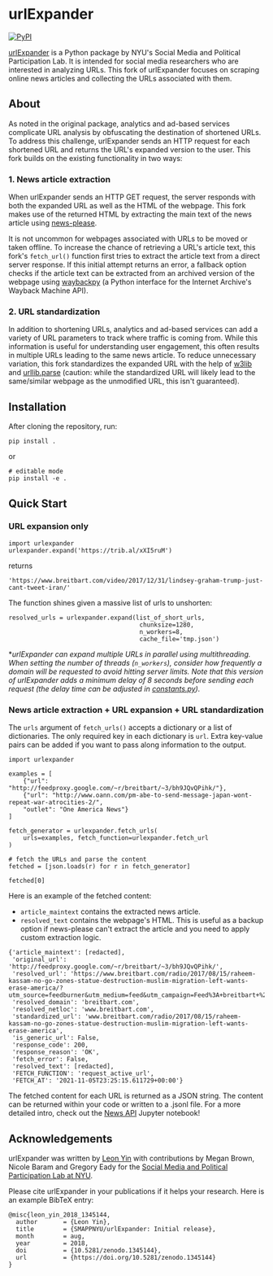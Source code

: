 # urlExpander

[![PyPI](https://img.shields.io/pypi/l/urlexpander.svg)](https://github.com/wlmwng/urlExpander/blob/master/LICENSE)

[urlExpander](https://github.com/SMAPPNYU/urlExpander) is a Python package by NYU's Social Media and Political Participation Lab. It is intended for social media researchers who are interested in analyzing URLs. This fork of urlExpander focuses on scraping online news articles and collecting the URLs associated with them.

## About
As noted in the original package, analytics and ad-based services complicate URL analysis by obfuscating the destination of shortened URLs. To address this challenge, urlExpander sends an HTTP request for each shortened URL and returns the URL's expanded version to the user. This fork builds on the existing functionality in two ways:

### 1. News article extraction 
When urlExpander sends an HTTP GET request, the server responds with both the expanded URL as well as the HTML of the webpage. This fork makes use of the returned HTML by extracting the main text of the news article using [news-please](https://github.com/fhamborg/news-please).

It is not uncommon for webpages associated with URLs to be moved or taken offline. To increase the chance of retrieving a URL's article text, this fork's `fetch_url()` function first tries to extract the article text from a direct server response. If this initial attempt returns an error, a fallback option checks if the article text can be extracted from an archived version of the webpage using [waybackpy](https://github.com/akamhy/waybackpy) (a Python interface for the Internet Archive's Wayback Machine API).

### 2. URL standardization

In addition to shortening URLs, analytics and ad-based services can add a variety of URL parameters to track where traffic is coming from. While this information is useful for understanding user engagement, this often results in multiple URLs leading to the same news article. To reduce unnecessary variation, this fork standardizes the expanded URL with the help of [w3lib](https://github.com/scrapy/w3lib) and [urllib.parse](https://docs.python.org/3/library/urllib.parse.html#module-urllib.parse) (caution: while the standardized URL will likely lead to the same/similar webpage as the unmodified URL, this isn't guaranteed).





## Installation

After cloning the repository, run:

```
pip install .
```
or
```
# editable mode
pip install -e . 
```

## Quick Start

### URL expansion only
```
import urlexpander
urlexpander.expand('https://trib.al/xXI5ruM')
```
returns
```
'https://www.breitbart.com/video/2017/12/31/lindsey-graham-trump-just-cant-tweet-iran/'
```
The function shines given a massive list of urls to unshorten:
```
resolved_urls = urlexpander.expand(list_of_short_urls, 
                                    chunksize=1280, 
                                    n_workers=8,
                                    cache_file='tmp.json')
```
\**urlExpander can expand multiple URLs in parallel using multithreading. When setting the number of threads (`n_workers`), consider how frequently a domain will be requested to avoid hitting server limits. Note that this version of urlExpander adds a minimum delay of 8 seconds before sending each request (the delay time can be adjusted in [constants.py](https://github.com/wlmwng/urlExpander/blob/news_api/urlexpander/core/constants.py)).*


### News article extraction + URL expansion + URL standardization

The `urls` argument of `fetch_urls()` accepts a dictionary or a list of dictionaries. The only required key in each dictionary is `url`. Extra key-value pairs can be added if you want to pass along information to the output.

```
import urlexpander

examples = [
    {"url": "http://feedproxy.google.com/~r/breitbart/~3/bh9JQvQPihk/"},
    {"url": "http://www.oann.com/pm-abe-to-send-message-japan-wont-repeat-war-atrocities-2/",
    "outlet": "One America News"}
]

fetch_generator = urlexpander.fetch_urls(
    urls=examples, fetch_function=urlexpander.fetch_url
)

# fetch the URLs and parse the content
fetched = [json.loads(r) for r in fetch_generator]

fetched[0]
```
Here is an example of the fetched content:
- `article_maintext` contains the extracted news article.
- `resolved_text` contains the webpage's HTML. This is useful as a backup option if news-please can't extract the article and you need to apply custom extraction logic.

```
{'article_maintext': [redacted],
 'original_url': 'http://feedproxy.google.com/~r/breitbart/~3/bh9JQvQPihk/',
 'resolved_url': 'https://www.breitbart.com/radio/2017/08/15/raheem-kassam-no-go-zones-statue-destruction-muslim-migration-left-wants-erase-america/?utm_source=feedburner&utm_medium=feed&utm_campaign=Feed%3A+breitbart+%28Breitbart+News%29',
 'resolved_domain': 'breitbart.com',
 'resolved_netloc': 'www.breitbart.com',
 'standardized_url': 'www.breitbart.com/radio/2017/08/15/raheem-kassam-no-go-zones-statue-destruction-muslim-migration-left-wants-erase-america',
 'is_generic_url': False,
 'response_code': 200,
 'response_reason': 'OK',
 'fetch_error': False,
 'resolved_text': [redacted],
 'FETCH_FUNCTION': 'request_active_url',
 'FETCH_AT': '2021-11-05T23:25:15.611729+00:00'}

```
The fetched content for each URL is returned as a JSON string. The content can be returned within your code or written to a .jsonl file. For a more detailed intro, check out the [News API](https://github.com/wlmwng/urlExpander/blob/news_api/examples/news_api.ipynb) Jupyter notebook!


## Acknowledgements
urlExpander was written by [Leon Yin](http://www.leonyin.org/) with contributions by Megan Brown, Nicole Baram and Gregory Eady for the [Social Media and Political Participation Lab at NYU](www.smappnyu.org). 

Please cite urlExpander in your publications if it helps your research. Here is an example BibTeX entry:

```
@misc{leon_yin_2018_1345144,
  author       = {Leon Yin},
  title        = {SMAPPNYU/urlExpander: Initial release},
  month        = aug,
  year         = 2018,
  doi          = {10.5281/zenodo.1345144},
  url          = {https://doi.org/10.5281/zenodo.1345144}
}
```